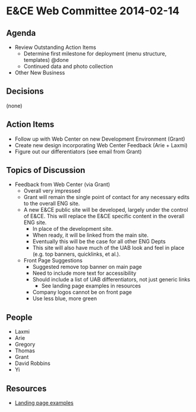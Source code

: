 # E&CE Web Committee 2014-02-14

## Agenda

* Review Outstanding Action Items
	* Determine first milestone for deployment (menu structure, templates) @done
	* Continued data and photo collection
* Other New Business

## Decisions

(none)

## Action Items

* Follow up with Web Center on new Development Environment (Grant)
* Create new design incorporating Web Center Feedback (Arie + Laxmi)
* Figure out our differentiators (see email from Grant)

## Topics of Discussion

* Feedback from Web Center (via Grant)
	* Overall very impressed
	* Grant will remain the single point of contact for any necessary edits to the overall ENG site.
	* A new E&CE public site will be developed, largely under the control of E&CE. This will replace the E&CE specific content in the overall ENG site.
		* In place of the development site.
		* When ready, it will be linked from the main site.
		* Eventually this will be the case for all other ENG Depts
		* This site will also have much of the UAB look and feel in place (e.g. top banners, quicklinks, et al.).
	* Front Page Suggestions
		* Suggested remove top banner on main page
		* Need to include more text for accessibility
		* Should include a list of UAB differentiators, not just generic links
			* See landing page examples in resources
		* Company logos cannot be on front page
		* Use less blue, more green

## People

* Laxmi
* Arie
* Gregory
* Thomas
* Grant
* David Robbins
* Yi

## Resources

* [Landing page examples](http://unbounce.com/landing-page-examples/built-using-unbounce/landing-page-designs/)
